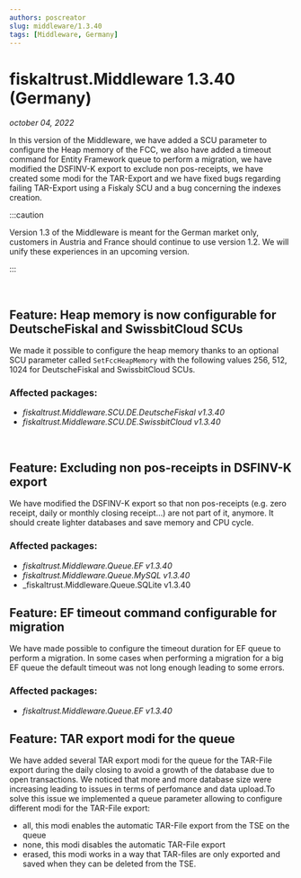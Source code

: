```yaml
---
authors: poscreator
slug: middleware/1.3.40
tags: [Middleware, Germany]
---
```


# fiskaltrust.Middleware 1.3.40 (Germany)
_october 04, 2022_

In this version of the Middleware, we have added a SCU parameter to configure the Heap memory of the FCC, we also have added a timeout command for Entity Framework queue to perform a migration, we have modified the DSFINV-K export to exclude non pos-receipts, we have created some modi for the TAR-Export and we have fixed bugs regarding failing TAR-Export using a Fiskaly SCU and a bug concerning the indexes creation.

:::caution

Version 1.3 of the Middleware is meant for the German market only, customers in Austria and France should continue to use version 1.2. We will unify these experiences in an upcoming version.

:::

​
## Feature: Heap memory is now configurable for DeutscheFiskal and SwissbitCloud SCUs
We made it possible to configure the heap memory thanks to an optional SCU parameter called `SetFccHeapMemory` with the following values 256, 512, 1024 for DeutscheFiskal and SwissbitCloud SCUs.
### Affected packages:

- _fiskaltrust.Middleware.SCU.DE.DeutscheFiskal v1.3.40_
- _fiskaltrust.Middleware.SCU.DE.SwissbitCloud v1.3.40_

​
## Feature: Excluding non pos-receipts in DSFINV-K export

We have modified the DSFINV-K export so that non pos-receipts (e.g. zero receipt, daily or monthly closing receipt...) are not part of it, anymore. It should create lighter databases and save memory and CPU cycle.

### Affected packages:
- _fiskaltrust.Middleware.Queue.EF v1.3.40_
- _fiskaltrust.Middleware.Queue.MySQL v1.3.40_
- _fiskaltrust.Middleware.Queue.SQLite v1.3.40

## Feature: EF timeout command configurable for migration

We have made possible to configure the timeout duration for EF queue to perform a migration. In some cases when performing a migration for a big EF queue the default timeout was not long enough leading to some errors.
### Affected packages:
- _fiskaltrust.Middleware.Queue.EF v1.3.40_

## Feature: TAR export modi for the queue
We have added several TAR export modi for the queue for the TAR-File export during the daily closing to avoid a growth of the database due to open transactions. We noticed that more and more database size were increasing leading to issues in terms of perfomance and data upload.To solve this issue we implemented a queue parameter allowing to configure different modi for the TAR-File export:
- all, this modi enables the automatic TAR-File export from the TSE on the queue
- none, this modi disables the automatic TAR-File export
- erased, this modi works in a way that TAR-files are only exported and saved when they can be deleted from the TSE. 